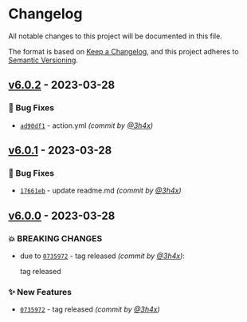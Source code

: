 # Changelog
All notable changes to this project will be documented in this file.

The format is based on [Keep a Changelog](https://keepachangelog.com/en/1.0.0/),
and this project adheres to [Semantic Versioning](https://semver.org/spec/v2.0.0.html).

## [v6.0.2] - 2023-03-28
### :bug: Bug Fixes
- [`ad90df1`](https://github.com/t3rn/semantic-version/commit/ad90df1fced67507195215af2b1027ab57dfd5a6) - action.yml *(commit by [@3h4x](https://github.com/3h4x))*


## [v6.0.1] - 2023-03-28
### :bug: Bug Fixes
- [`17661eb`](https://github.com/t3rn/semantic-version/commit/17661ebeaea9360011a2d97f1ccb972a03498d9f) - update readme.md *(commit by [@3h4x](https://github.com/3h4x))*


## [v6.0.0] - 2023-03-28
### :boom: BREAKING CHANGES
- due to [`0735972`](https://github.com/3h4x/semantic-version/commit/0735972145d58f5a977a4cd041f7f67f3795457b) - tag released *(commit by [@3h4x](https://github.com/3h4x))*:

  tag released


### :sparkles: New Features
- [`0735972`](https://github.com/3h4x/semantic-version/commit/0735972145d58f5a977a4cd041f7f67f3795457b) - tag released *(commit by [@3h4x](https://github.com/3h4x))*


[v6.0.0]: https://github.com/3h4x/semantic-version/compare/v5.0.3...v6.0.0
[v6.0.1]: https://github.com/t3rn/semantic-version/compare/v6.0.0...v6.0.1
[v6.0.2]: https://github.com/t3rn/semantic-version/compare/v6.0.1...v6.0.2
